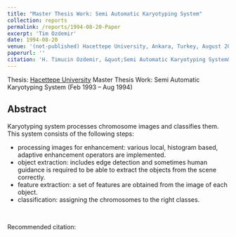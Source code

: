 ```yaml
---
title: "Master Thesis Work: Semi Automatic Karyotyping System"
collection: reports
permalink: /reports/1994-08-20-Paper
excerpt: 'Tim Ozdemir'
date: 1994-08-20 
venue: '(not-published) Hacettepe University, Ankara, Turkey, August 20'
paperurl: '' 
citation: 'H. Timucin Ozdemir, &quot;Semi Automatic Karyotyping System&quot;, <i>Hacettepe University Master Thesis Work, Ankara, Turkey, August 20, 1994</i>.'
---
```


Thesis: [Hacettepe University](https://www.cs.hacettepe.edu.tr/index.html) Master Thesis Work: Semi Automatic Karyotyping System (Feb 1993 – Aug 1994) 

Abstract
-------- 
Karyotyping system processes chromosome images and classifies them. This system consists of the following steps:
<ul>
<li> processing images for enhancement: various local, histogram based, adaptive enhancement operators are implemented.
<li> object extraction: includes edge detection and sometimes human guidance is required to be able to extract the objects
from the scene correctly.
<li> feature extraction: a set of features are obtained from the image of each object.
<li> classification: assigning the chromosomes to the right classes.
</ul>
<br>

Recommended citation: 